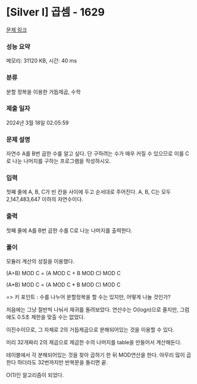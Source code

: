 # [Silver I] 곱셈 - 1629 

[문제 링크](https://www.acmicpc.net/problem/1629) 

### 성능 요약

메모리: 31120 KB, 시간: 40 ms

### 분류

분할 정복을 이용한 거듭제곱, 수학

### 제출 일자

2024년 3월 18일 02:05:59

### 문제 설명

<p>자연수 A를 B번 곱한 수를 알고 싶다. 단 구하려는 수가 매우 커질 수 있으므로 이를 C로 나눈 나머지를 구하는 프로그램을 작성하시오.</p>

### 입력 

 <p>첫째 줄에 A, B, C가 빈 칸을 사이에 두고 순서대로 주어진다. A, B, C는 모두 2,147,483,647 이하의 자연수이다.</p>

### 출력 

 <p>첫째 줄에 A를 B번 곱한 수를 C로 나눈 나머지를 출력한다.</p>


### 풀이 

모듈러 계산의 성질을 이용했다.

(A+B) MOD C = (A MOD C + B MOD C) MOD C

(A*B) MOD C = (A MOD C * B MOD C) MOD C

=> 키 포인트 : 수를 나누어 분할정복을 할 수는 있지만, 어떻게 나눌 것인가?

처음에는 그냥 절반씩 나눠서 재귀를 돌려보았다. 연산수는 O(logn)으로 줄지만, 그럼에도 0.5초 제한을 맞출 수는 없었다.

이진수이므로, 그 자체로 2의 거듭제곱으로 분해되어있는 것을 이용할 수 있다.

미리 32개짜리 2의 제곱으로 제곱한 수의 나머지를 table을 만들어서 계산해둔다.

테이블에서 각 분해되어있는 것을 찾아 곱하기 한 뒤 MOD연산을 한다. 아무리 많이 곱한다 하더라도 32번까지만 반복문을 돌리면 끝. 

O(1)인 알고리즘이 되었다.
